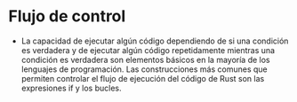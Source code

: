 # Flujo de control

- La capacidad de ejecutar algún código dependiendo de si una condición es verdadera y de ejecutar algún código repetidamente mientras una condición es verdadera son elementos básicos en la mayoría de los lenguajes de programación. Las construcciones más comunes que permiten controlar el flujo de ejecución del código de Rust son las expresiones if y los bucles.
